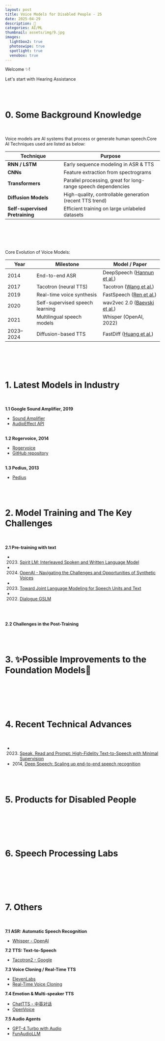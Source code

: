 ```yaml
---
layout: post
title: Voice Models for Disabled People - 25
date: 2025-04-29
description: 🥥
categories: AI/ML
thumbnail: assets/img/9.jpg
images:
  lightbox2: true
  photoswipe: true
  spotlight: true
  venobox: true
---
```


Welcome ✨! 

Let's start with Hearing Assistance<br><br><br><br>

# 0. Some Background Knowledge<br><br>


Voice models are AI systems that process or generate human speech.Core AI Techniques used are listed as below:

| Technique                   | Purpose                                                             |
|----------------------------|----------------------------------------------------------------------|
| **RNN / LSTM**             | Early sequence modeling in ASR & TTS                                 |
| **CNNs**                   | Feature extraction from spectrograms                                 | 
| **Transformers**           | Parallel processing, great for long-range speech dependencies        |
| **Diffusion Models**       | High-quality, controllable generation (recent TTS trend)             |
| **Self-supervised Pretraining** | Efficient training on large unlabeled datasets                  |

<br><br><br><br>

Core Evolution of Voice Models:

| Year | Milestone                        | Model / Paper                                                     |
|------|----------------------------------|-------------------------------------------------------------------|
| 2014 | End-to-end ASR                   | DeepSpeech ([Hannun et al.](https://arxiv.org/abs/1412.5567))     |
| 2017 | Tacotron (neural TTS)            | Tacotron ([Wang et al.](https://arxiv.org/abs/1703.10135))        |
| 2019 | Real-time voice synthesis        | FastSpeech ([Ren et al.](https://arxiv.org/abs/1905.09263))       |
| 2020 | Self-supervised speech learning  | wav2vec 2.0 ([Baevski et al.](https://arxiv.org/abs/2006.11477))  |
| 2021 | Multilingual speech models       | Whisper (OpenAI, 2022)                                            |
| 2023–2024 | Diffusion-based TTS         | FastDiff ([Huang et al.](https://arxiv.org/abs/2305.10973))       |

<br><br><br><br>

# 1. Latest Models in Industry<br><br>

**1.1 Google Sound Amplifier, 2019**
  - [Sound Amplifier](https://play.google.com/store/apps/details?id=com.google.android.accessibility.soundamplifier)
  - [AudioEffect API](https://developer.android.com/reference/android/media/audiofx/AudioEffect)<br><br>
 
**1.2 Rogervoice, 2014**
  - [Rogervoice](https://rogervoice.com/)
  - [GitHub repository](https://github.com/rogervoice)<br><br>

**1.3 Pedius, 2013**
  - [Pedius](https://www.pedius.org/zh/zhuye/)<br><br><br><br>



# 2. Model Training and The Key Challenges<br><br>

**2.1 Pre-training with text**

- 2023. [Spirit LM: Interleaved Spoken and Written Language Model](https://arxiv.org/abs/2402.05755)
- 2024. [OpenAI - Navigating the Challenges and Opportunities of Synthetic Voices](https://openai.com/index/navigating-the-challenges-and-opportunities-of-synthetic-voices/)
- 2023. [Toward Joint Language Modeling for Speech Units and Text](https://arxiv.org/abs/2310.08715)
- 2022. [Dialogue GSLM](https://arxiv.org/abs/2203.16502)<br><br><br><br>


**2.2 Challenges in the Post-Training**<br><br><br><br>


# 3. ✨Possible Improvements to the Foundation Models📍<br><br><br><br>



# 4. Recent Technical Advances<br><br>

- 2023. [Speak, Read and Prompt: High-Fidelity Text-to-Speech with Minimal Supervision](https://direct.mit.edu/tacl/article/doi/10.1162/tacl_a_00618/118854)
- 2014, [Deep Speech: Scaling up end-to-end speech recognition](https://arxiv.org/abs/1412.5567)<br><br><br><br>




# 5. Products for Disabled People<br><br><br><br>







# 6. Speech Processing Labs<br><br><br><br>




# 7. Others<br><br>

**7.1 ASR: Automatic Speech Recognition**
  - [Whisper - OpenAI](https://github.com/openai/whisper)


**7.2 TTS: Text-to-Speech**
  - [Tacotron2 - Google](https://github.com/Rayhane-mamah/Tacotron-2)


**7.3 Voice Cloning / Real-Time TTS**
  - [ElevenLabs](https://elevenlabs.io/)
  - [Real-Time Voice Cloning](https://github.com/CorentinJ/Real-Time-Voice-Cloning)


**7.4 Emotion & Multi-speaker TTS**
  - [ChatTTS - 中英对话](https://github.com/2noise/ChatTTS)
  - [OpenVoice](https://github.com/myshell-ai/OpenVoice)

**7.5 Audio Agents**
  - [GPT-4 Turbo with Audio](https://openai.com/gpt-4-turbo/)
  - [FunAudioLLM](https://github.com/FunAudioLLM)  <br><br><br><br>








